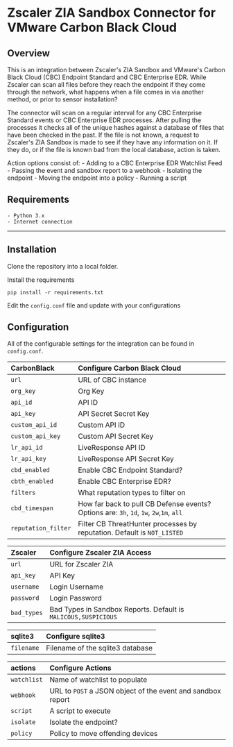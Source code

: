 # Zscaler ZIA Sandbox Connector for VMware Carbon Black Cloud

## Overview

This is an integration between Zscaler's ZIA Sandbox and VMware's Carbon Black Cloud (CBC) Endpoint Standard and CBC Enterprise EDR. While Zscaler can scan all files before they reach the endpoint if they come through the network, what happens when a file comes in via another method, or prior to sensor installation?

The connector will scan on a regular interval for any CBC Enterprise Standard events or CBC Enterprise EDR processes. After pulling the processes it checks all of the unique hashes against a database of files that have been checked in the past. If the file is not known, a request to Zscaler's ZIA Sandbox is made to see if they have any information on it. If they do, or if the file is known bad from the local database, action is taken.

Action options consist of:
    - Adding to a CBC Enterprise EDR Watchlist Feed
    - Passing the event and sandbox report to a webhook
    - Isolating the endpoint
    - Moving the endpoint into a policy
    - Running a script

## Requirements
    - Python 3.x
    - Internet connection

----

## Installation

Clone the repository into a local folder.

Install the requirements

    pip install -r requirements.txt

Edit the `config.conf` file and update with your configurations

## Configuration

All of the configurable settings for the integration can be found in `config.conf`.

| CarbonBlack         | Configure Carbon Black Cloud       |
|:--------------------|:-----------------------------------|
| `url`               | URL of CBC instance                |
| `org_key`           | Org Key                            |
| `api_id`            | API ID                             |
| `api_key`           | API Secret Secret Key              |
| `custom_api_id`     | Custom API ID                      |
| `custom_api_key`    | Custom API Secret Key              |
| `lr_api_id`         | LiveResponse API ID                |
| `lr_api_key`        | LiveResponse API Secret Key        |
| `cbd_enabled`       | Enable CBC Endpoint Standard?      |
| `cbth_enabled`      | Enable CBC Enterprise EDR?         |
| `filters`           | What reputation types to filter on |
| `cbd_timespan`      | How far back to pull CB Defense events? Options are: `3h`, `1d`, `1w`, `2w`,`1m`, `all` |
| `reputation_filter` | Filter CB ThreatHunter processes by reputation. Default is `NOT_LISTED` |

| **Zscaler**         | **Configure Zscaler ZIA Access**   |
|:--------------------|:-----------------------------------|
| `url`               | URL for Zscaler ZIA                |
| `api_key`           | API Key                            |
| `username`          | Login Username                     |
| `password`          | Login Password                     |
| `bad_types`         | Bad Types in Sandbox Reports. Default is `MALICOUS,SUSPICIOUS`      |

| **sqlite3**         | **Configure sqlite3**              |
|:--------------------|:-----------------------------------|
| `filename`          | Filename of the sqlite3 database   |

| **actions**         | **Configure Actions**              |
|:--------------------|:-----------------------------------|
| `watchlist`         | Name of watchlist to populate      |
| `webhook`           | URL to `POST` a JSON object of the event and sandbox report |
| `script`            | A script to execute                |
| `isolate`           | Isolate the endpoint?              |
| `policy`            | Policy to move offending devices   |
